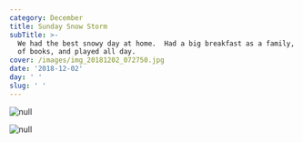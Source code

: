 ```yaml
---
category: December
title: Sunday Snow Storm
subTitle: >-
  We had the best snowy day at home.  Had a big breakfast as a family, read lots
  of books, and played all day.  
cover: /images/img_20181202_072750.jpg
date: '2018-12-02'
day: ' '
slug: ' '
---
```

![null](/images/img_20181202_072750.jpg)

![null](/images/mvimg_20181202_105430.jpg)
